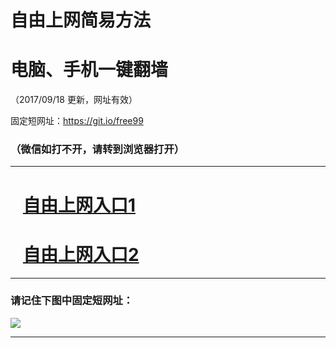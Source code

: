 ﻿# 自由上网简易方法

# 电脑、手机一键翻墙

（2017/09/18 更新，网址有效）

固定短网址：https://git.io/free99

### （微信如打不开，请转到浏览器打开）


***





# &nbsp;&nbsp; <a href="http://ft126385257.fwq-tz1005.info/fwqtz01.html?t=091800118193 " target="_blank">自由上网入口1</a>
# &nbsp;&nbsp; <a href="http://ft2279623661.fwq-tz1006.info/fwqtz02.html?t=09180017070 " target="_blank">自由上网入口2</a>
***

### 请记住下图中固定短网址：

<img src="https://s3-us-west-2.amazonaws.com/fwq-1001/yjfq-20170905okok.png" /> 


***

